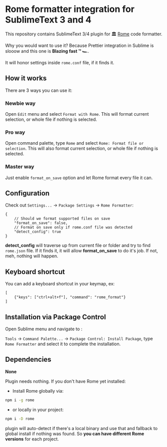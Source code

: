 # Rome formatter integration for SublimeText 3 and 4
This repository contains SublimeText 3/4 plugin for 🏛️ [Rome](https://rome.tools) code formatter.

Why you would want to use it? Because Prettier integration in Sublime is slooow and this one is **Blazing fast ™️** 🏎️.

It will honor settings inside `rome.conf` file, if it finds it.

## How it works
There are 3 ways you can use it:

### Newbie way
Open `Edit` menu and select `Format with Rome`. This will format current selection, or whole file if nothing is selected.

### Pro way
Open command palette, type `Rome` and select `Rome: Format file or selection`. This will also format current selection, or whole file if nothing is selected.

### Master way
Just enable `format_on_save` option and let Rome format every file it can.

## Configuration
Check out `Settings...` -> `Package Settings` -> `Rome Formatter`:
```jsonc
{
	// Should we format supported files on save
	"format_on_save": false,
	// Format on save only if rome.conf file was detected
	"detect_config": true
}
```

**detect_config** will traverse up from current file or folder and try to find `rome.json` file. If it finds it, it will allow **format_on_save** to do it's job. If not, meh, nothing will happen.


## Keyboard shortcut
You can add a keyboard shortcut in your keymap, ex:
```jsonc
[
	{"keys": ["ctrl+alt+f"], "command": "rome_format"}
]
```

## Installation via Package Control
Open Sublime menu and navigate to :

`Tools` -> `Command Palette...` -> `Package Control: Install Package`,
type `Rome Formatter` and select it to complete the installation.

## Dependencies
**None**

Plugin needs nothing. If you don't have Rome yet installed:

- Install Rome globally via:

```bash
npm i -g rome
```

- or locally in your project:

```bash
npm i -D rome
```

plugin will auto-detect if there's a local binary and use that and fallback
to global install if nothing was found. So **you can have different Rome versions** for each project.